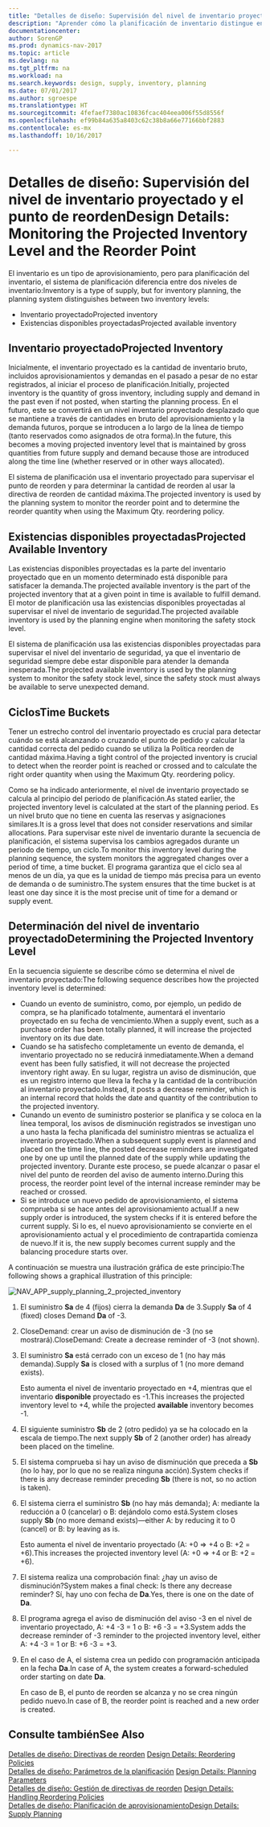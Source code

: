 ```yaml
---
title: "Detalles de diseño: Supervisión del nivel de inventario proyectado y el punto de reorden"
description: "Aprender cómo la planificación de inventario distingue entre el inventario estimado y los niveles de existencias disponibles estimados."
documentationcenter: 
author: SorenGP
ms.prod: dynamics-nav-2017
ms.topic: article
ms.devlang: na
ms.tgt_pltfrm: na
ms.workload: na
ms.search.keywords: design, supply, inventory, planning
ms.date: 07/01/2017
ms.author: sgroespe
ms.translationtype: HT
ms.sourcegitcommit: 4fefaef7380ac10836fcac404eea006f55d8556f
ms.openlocfilehash: ef99b84a635a8403c62c38b8a66e77166bbf2883
ms.contentlocale: es-mx
ms.lasthandoff: 10/16/2017

---
```

# <a name="design-details-monitoring-the-projected-inventory-level-and-the-reorder-point"></a><span data-ttu-id="2ce4c-103">Detalles de diseño: Supervisión del nivel de inventario proyectado y el punto de reorden</span><span class="sxs-lookup"><span data-stu-id="2ce4c-103">Design Details: Monitoring the Projected Inventory Level and the Reorder Point</span></span>
<span data-ttu-id="2ce4c-104">El inventario es un tipo de aprovisionamiento, pero para planificación del inventario, el sistema de planificación diferencia entre dos niveles de inventario:</span><span class="sxs-lookup"><span data-stu-id="2ce4c-104">Inventory is a type of supply, but for inventory planning, the planning system distinguishes between two inventory levels:</span></span>  

* <span data-ttu-id="2ce4c-105">Inventario proyectado</span><span class="sxs-lookup"><span data-stu-id="2ce4c-105">Projected inventory</span></span>  
* <span data-ttu-id="2ce4c-106">Existencias disponibles proyectadas</span><span class="sxs-lookup"><span data-stu-id="2ce4c-106">Projected available inventory</span></span>  

## <a name="projected-inventory"></a><span data-ttu-id="2ce4c-107">Inventario proyectado</span><span class="sxs-lookup"><span data-stu-id="2ce4c-107">Projected Inventory</span></span>  
<span data-ttu-id="2ce4c-108">Inicialmente, el inventario proyectado es la cantidad de inventario bruto, incluidos aprovisionamientos y demandas en el pasado a pesar de no estar registrados, al iniciar el proceso de planificación.</span><span class="sxs-lookup"><span data-stu-id="2ce4c-108">Initially, projected inventory is the quantity of gross inventory, including supply and demand in the past even if not posted, when starting the planning process.</span></span> <span data-ttu-id="2ce4c-109">En el futuro, este se convertirá en un nivel inventario proyectado desplazado que se mantiene a través de cantidades en bruto del aprovisionamiento y la demanda futuros, porque se introducen a lo largo de la línea de tiempo (tanto reservados como asignados de otra forma).</span><span class="sxs-lookup"><span data-stu-id="2ce4c-109">In the future, this becomes a moving projected inventory level that is maintained by gross quantities from future supply and demand because those are introduced along the time line (whether reserved or in other ways allocated).</span></span>  

<span data-ttu-id="2ce4c-110">El sistema de planificación usa el inventario proyectado para supervisar el punto de reorden y para determinar la cantidad de reorden al usar la directiva de reorden de cantidad máxima.</span><span class="sxs-lookup"><span data-stu-id="2ce4c-110">The projected inventory is used by the planning system to monitor the reorder point and to determine the reorder quantity when using the Maximum Qty. reordering policy.</span></span>  

## <a name="projected-available-inventory"></a><span data-ttu-id="2ce4c-111">Existencias disponibles proyectadas</span><span class="sxs-lookup"><span data-stu-id="2ce4c-111">Projected Available Inventory</span></span>  
<span data-ttu-id="2ce4c-112">Las existencias disponibles proyectadas es la parte del inventario proyectado que en un momento determinado está disponible para satisfacer la demanda.</span><span class="sxs-lookup"><span data-stu-id="2ce4c-112">The projected available inventory is the part of the projected inventory that at a given point in time is available to fulfill demand.</span></span> <span data-ttu-id="2ce4c-113">El motor de planificación usa las existencias disponibles proyectadas al supervisar el nivel de inventario de seguridad.</span><span class="sxs-lookup"><span data-stu-id="2ce4c-113">The projected available inventory is used by the planning engine when monitoring the safety stock level.</span></span>  

<span data-ttu-id="2ce4c-114">El sistema de planificación usa las existencias disponibles proyectadas para supervisar el nivel del inventario de seguridad, ya que el inventario de seguridad siempre debe estar disponible para atender la demanda inesperada.</span><span class="sxs-lookup"><span data-stu-id="2ce4c-114">The projected available inventory is used by the planning system to monitor the safety stock level, since the safety stock must always be available to serve unexpected demand.</span></span>  

## <a name="time-buckets"></a><span data-ttu-id="2ce4c-115">Ciclos</span><span class="sxs-lookup"><span data-stu-id="2ce4c-115">Time Buckets</span></span>  
<span data-ttu-id="2ce4c-116">Tener un estrecho control del inventario proyectado es crucial para detectar cuándo se está alcanzando o cruzando el punto de pedido y calcular la cantidad correcta del pedido cuando se utiliza la Política reorden de cantidad máxima.</span><span class="sxs-lookup"><span data-stu-id="2ce4c-116">Having a tight control of the projected inventory is crucial to detect when the reorder point is reached or crossed and to calculate the right order quantity when using the Maximum Qty. reordering policy.</span></span>  

<span data-ttu-id="2ce4c-117">Como se ha indicado anteriormente, el nivel de inventario proyectado se calcula al principio del periodo de planificación.</span><span class="sxs-lookup"><span data-stu-id="2ce4c-117">As stated earlier, the projected inventory level is calculated at the start of the planning period.</span></span> <span data-ttu-id="2ce4c-118">Es un nivel bruto que no tiene en cuenta las reservas y asignaciones similares.</span><span class="sxs-lookup"><span data-stu-id="2ce4c-118">It is a gross level that does not consider reservations and similar allocations.</span></span> <span data-ttu-id="2ce4c-119">Para supervisar este nivel de inventario durante la secuencia de planificación, el sistema supervisa los cambios agregados durante un periodo de tiempo, un ciclo.</span><span class="sxs-lookup"><span data-stu-id="2ce4c-119">To monitor this inventory level during the planning sequence, the system monitors the aggregated changes over a period of time, a time bucket.</span></span> <span data-ttu-id="2ce4c-120">El programa garantiza que el ciclo sea al menos de un día, ya que es la unidad de tiempo más precisa para un evento de demanda o de suministro.</span><span class="sxs-lookup"><span data-stu-id="2ce4c-120">The system ensures that the time bucket is at least one day since it is the most precise unit of time for a demand or supply event.</span></span>  

## <a name="determining-the-projected-inventory-level"></a><span data-ttu-id="2ce4c-121">Determinación del nivel de inventario proyectado</span><span class="sxs-lookup"><span data-stu-id="2ce4c-121">Determining the Projected Inventory Level</span></span>  
<span data-ttu-id="2ce4c-122">En la secuencia siguiente se describe cómo se determina el nivel de inventario proyectado:</span><span class="sxs-lookup"><span data-stu-id="2ce4c-122">The following sequence describes how the projected inventory level is determined:</span></span>  

* <span data-ttu-id="2ce4c-123">Cuando un evento de suministro, como, por ejemplo, un pedido de compra, se ha planificado totalmente, aumentará el inventario proyectado en su fecha de vencimiento.</span><span class="sxs-lookup"><span data-stu-id="2ce4c-123">When a supply event, such as a purchase order has been totally planned, it will increase the projected inventory on its due date.</span></span>  
* <span data-ttu-id="2ce4c-124">Cuando se ha satisfecho completamente un evento de demanda, el inventario proyectado no se reducirá inmediatamente.</span><span class="sxs-lookup"><span data-stu-id="2ce4c-124">When a demand event has been fully satisfied, it will not decrease the projected inventory right away.</span></span> <span data-ttu-id="2ce4c-125">En su lugar, registra un aviso de disminución, que es un registro interno que lleva la fecha y la cantidad de la contribución al inventario proyectado.</span><span class="sxs-lookup"><span data-stu-id="2ce4c-125">Instead, it posts a decrease reminder, which is an internal record that holds the date and quantity of the contribution to the projected inventory.</span></span>  
* <span data-ttu-id="2ce4c-126">Cunando un evento de suministro posterior se planifica y se coloca en la línea temporal, los avisos de disminución registrados se investigan uno a uno hasta la fecha planificada del suministro mientras se actualiza el inventario proyectado.</span><span class="sxs-lookup"><span data-stu-id="2ce4c-126">When a subsequent supply event is planned and placed on the time line, the posted decrease reminders are investigated one by one up until the planned date of the supply while updating the projected inventory.</span></span> <span data-ttu-id="2ce4c-127">Durante este proceso, se puede alcanzar o pasar el nivel del punto de reorden del aviso de aumento interno.</span><span class="sxs-lookup"><span data-stu-id="2ce4c-127">During this process, the reorder point level of the internal increase reminder may be reached or crossed.</span></span>  
* <span data-ttu-id="2ce4c-128">Si se introduce un nuevo pedido de aprovisionamiento, el sistema comprueba si se hace antes del aprovisionamiento actual.</span><span class="sxs-lookup"><span data-stu-id="2ce4c-128">If a new supply order is introduced, the system checks if it is entered before the current supply.</span></span> <span data-ttu-id="2ce4c-129">Si lo es, el nuevo aprovisionamiento se convierte en el aprovisionamiento actual y el procedimiento de contrapartida comienza de nuevo.</span><span class="sxs-lookup"><span data-stu-id="2ce4c-129">If it is, the new supply becomes current supply and the balancing procedure starts over.</span></span>  

<span data-ttu-id="2ce4c-130">A continuación se muestra una ilustración gráfica de este principio:</span><span class="sxs-lookup"><span data-stu-id="2ce4c-130">The following shows a graphical illustration of this principle:</span></span>  

![](media/nav_app_supply_planning_2_projected_inventory.png "NAV_APP_supply_planning_2_projected_inventory")  

1. <span data-ttu-id="2ce4c-131">El suministro **Sa** de 4 (fijos) cierra la demanda **Da** de 3.</span><span class="sxs-lookup"><span data-stu-id="2ce4c-131">Supply **Sa** of 4 (fixed) closes Demand **Da** of -3.</span></span>  
2. <span data-ttu-id="2ce4c-132">CloseDemand: crear un aviso de disminución de -3 (no se mostrará).</span><span class="sxs-lookup"><span data-stu-id="2ce4c-132">CloseDemand: Create a decrease reminder of -3 (not shown).</span></span>  
3. <span data-ttu-id="2ce4c-133">El suministro **Sa** está cerrado con un exceso de 1 (no hay más demanda).</span><span class="sxs-lookup"><span data-stu-id="2ce4c-133">Supply **Sa** is closed with a surplus of 1 (no more demand exists).</span></span>  

     <span data-ttu-id="2ce4c-134">Esto aumenta el nivel de inventario proyectado en +4, mientras que el inventario **disponible** proyectado es -1.</span><span class="sxs-lookup"><span data-stu-id="2ce4c-134">This increases the projected inventory level to +4, while the projected **available** inventory becomes -1.</span></span>  

4. <span data-ttu-id="2ce4c-135">El siguiente suministro **Sb** de 2 (otro pedido) ya se ha colocado en la escala de tiempo.</span><span class="sxs-lookup"><span data-stu-id="2ce4c-135">The next supply **Sb** of 2 (another order) has already been placed on the timeline.</span></span>  
5. <span data-ttu-id="2ce4c-136">El sistema comprueba si hay un aviso de disminución que preceda a **Sb** (no lo hay, por lo que no se realiza ninguna acción).</span><span class="sxs-lookup"><span data-stu-id="2ce4c-136">System checks if there is any decrease reminder preceding **Sb** (there is not, so no action is taken).</span></span>  
6. <span data-ttu-id="2ce4c-137">El sistema cierra el suministro **Sb** (no hay más demanda); A: mediante la reducción a 0 (cancelar) o B: dejándolo como está.</span><span class="sxs-lookup"><span data-stu-id="2ce4c-137">System closes supply **Sb** (no more demand exists)—either A: by reducing it to 0 (cancel) or B: by leaving as is.</span></span>  

     <span data-ttu-id="2ce4c-138">Esto aumenta el nivel de inventario proyectado (A: +0 => +4 o B: +2 = +6).</span><span class="sxs-lookup"><span data-stu-id="2ce4c-138">This increases the projected inventory level (A: +0 => +4 or B: +2 = +6).</span></span>  

7. <span data-ttu-id="2ce4c-139">El sistema realiza una comprobación final: ¿hay un aviso de disminución?</span><span class="sxs-lookup"><span data-stu-id="2ce4c-139">System makes a final check: Is there any decrease reminder?</span></span> <span data-ttu-id="2ce4c-140">Sí, hay uno con fecha de **Da**.</span><span class="sxs-lookup"><span data-stu-id="2ce4c-140">Yes, there is one on the date of **Da**.</span></span>  
8. <span data-ttu-id="2ce4c-141">El programa agrega el aviso de disminución del aviso -3 en el nivel de inventario proyectado, A: +4 -3 = 1 o B: +6 -3 = +3.</span><span class="sxs-lookup"><span data-stu-id="2ce4c-141">System adds the decrease reminder of -3 reminder to the projected inventory level, either A: +4 -3 = 1 or B: +6 -3 = +3.</span></span>  
9. <span data-ttu-id="2ce4c-142">En el caso de A, el sistema crea un pedido con programación anticipada en la fecha **Da**.</span><span class="sxs-lookup"><span data-stu-id="2ce4c-142">In case of A, the system creates a forward-scheduled order starting on date **Da**.</span></span>  

     <span data-ttu-id="2ce4c-143">En caso de B, el punto de reorden se alcanza y no se crea ningún pedido nuevo.</span><span class="sxs-lookup"><span data-stu-id="2ce4c-143">In case of B, the reorder point is reached and a new order is created.</span></span>  

## <a name="see-also"></a><span data-ttu-id="2ce4c-144">Consulte también</span><span class="sxs-lookup"><span data-stu-id="2ce4c-144">See Also</span></span>  
<span data-ttu-id="2ce4c-145">[Detalles de diseño: Directivas de reorden](design-details-reordering-policies.md) </span><span class="sxs-lookup"><span data-stu-id="2ce4c-145">[Design Details: Reordering Policies](design-details-reordering-policies.md) </span></span>  
<span data-ttu-id="2ce4c-146">[Detalles de diseño: Parámetros de la planificación](design-details-planning-parameters.md) </span><span class="sxs-lookup"><span data-stu-id="2ce4c-146">[Design Details: Planning Parameters](design-details-planning-parameters.md) </span></span>  
<span data-ttu-id="2ce4c-147">[Detalles de diseño: Gestión de directivas de reorden](design-details-handling-reordering-policies.md) </span><span class="sxs-lookup"><span data-stu-id="2ce4c-147">[Design Details: Handling Reordering Policies](design-details-handling-reordering-policies.md) </span></span>  
[<span data-ttu-id="2ce4c-148">Detalles de diseño: Planificación de aprovisionamiento</span><span class="sxs-lookup"><span data-stu-id="2ce4c-148">Design Details: Supply Planning</span></span>](design-details-supply-planning.md)

